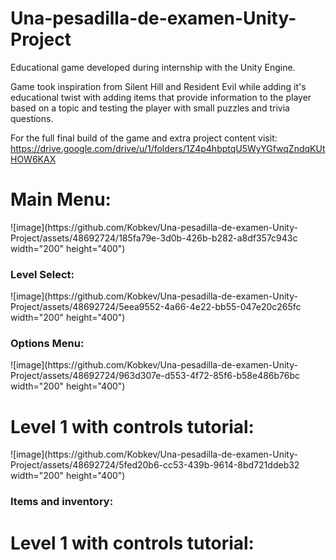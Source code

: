 # Una-pesadilla-de-examen-Unity-Project
Educational game developed during internship with the Unity Engine.

Game took inspiration from Silent Hill and Resident Evil while adding it's educational twist with adding items that provide information to the player based on a topic and testing the player with small puzzles and trivia questions.

For the full final build of the game and extra project content visit:
https://drive.google.com/drive/u/1/folders/1Z4p4hbptqU5WyYGfwqZndqKUtHOW6KAX

<h1>Main Menu:</h1>
![image](https://github.com/Kobkev/Una-pesadilla-de-examen-Unity-Project/assets/48692724/185fa79e-3d0b-426b-b282-a8df357c943c width="200" height="400")
<h3>Level Select:</h3>
![image](https://github.com/Kobkev/Una-pesadilla-de-examen-Unity-Project/assets/48692724/5eea9552-4a66-4e22-bb55-047e20c265fc width="200" height="400")
<h3>Options Menu:</h3>
![image](https://github.com/Kobkev/Una-pesadilla-de-examen-Unity-Project/assets/48692724/963d307e-d553-4f72-85f6-b58e486b76bc width="200" height="400")

<h1>Level 1 with controls tutorial:</h1>
![image](https://github.com/Kobkev/Una-pesadilla-de-examen-Unity-Project/assets/48692724/5fed20b6-cc53-439b-9614-8bd721ddeb32 width="200" height="400")
<h3>Items and inventory:</h3>
<h1>Level 1 with controls tutorial:</h1>

